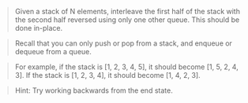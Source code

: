 > Given a stack of N elements, interleave the first half of the stack with the second half reversed using only one other queue. This should be done in-place.

> Recall that you can only push or pop from a stack, and enqueue or dequeue from a queue.

> For example, if the stack is [1, 2, 3, 4, 5], it should become [1, 5, 2, 4, 3]. If the stack is [1, 2, 3, 4], it should become [1, 4, 2, 3].

> Hint: Try working backwards from the end state.
